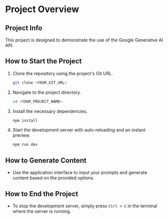 # Project Overview

## Project Info
This project is designed to demonstrate the use of the Google Generative AI API.

## How to Start the Project
1. Clone the repository using the project's Git URL.
   ```sh
   git clone <YOUR_GIT_URL>
   ```
2. Navigate to the project directory.
   ```sh
   cd <YOUR_PROJECT_NAME>
   ```
3. Install the necessary dependencies.
   ```sh
   npm install
   ```
4. Start the development server with auto-reloading and an instant preview.
   ```sh
   npm run dev
   ```

## How to Generate Content
- Use the application interface to input your prompts and generate content based on the provided options.

## How to End the Project
- To stop the development server, simply press `Ctrl + C` in the terminal where the server is running.
